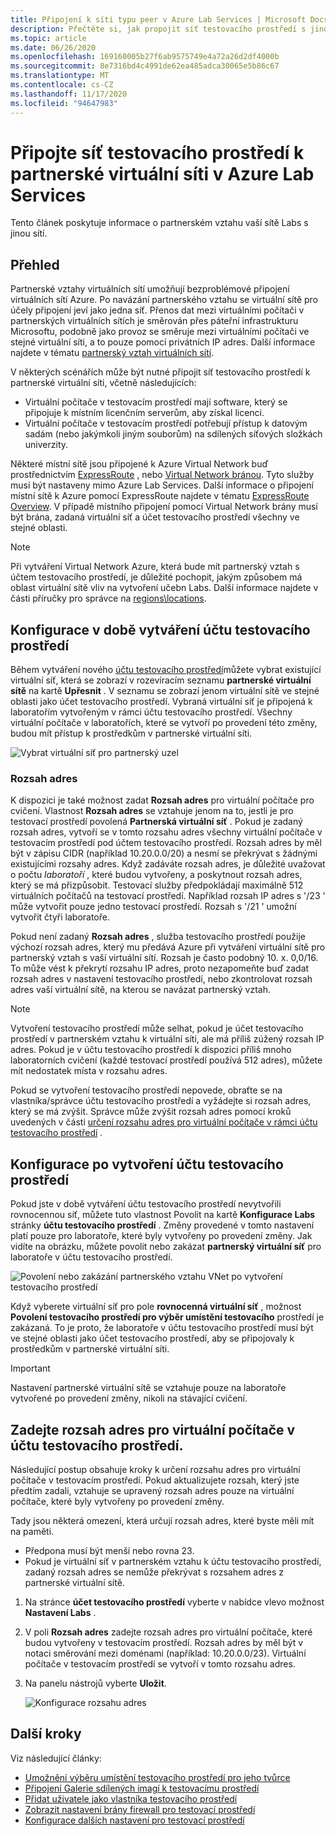 ```yaml
---
title: Připojení k síti typu peer v Azure Lab Services | Microsoft Docs
description: Přečtěte si, jak propojit síť testovacího prostředí s jinou sítí jako s partnerským vztahem. Propojte například svou místní organizaci/vysokou síť s virtuální sítí testovacího prostředí v Azure.
ms.topic: article
ms.date: 06/26/2020
ms.openlocfilehash: 169160005b27f6ab9575749e4a72a26d2df4000b
ms.sourcegitcommit: 8e7316bd4c4991de62ea485adca30065e5b86c67
ms.translationtype: MT
ms.contentlocale: cs-CZ
ms.lasthandoff: 11/17/2020
ms.locfileid: "94647983"
---
```

# <a name="connect-your-labs-network-with-a-peer-virtual-network-in-azure-lab-services"></a>Připojte síť testovacího prostředí k partnerské virtuální síti v Azure Lab Services

Tento článek poskytuje informace o partnerském vztahu vaší sítě Labs s jinou sítí.

## <a name="overview"></a>Přehled

Partnerské vztahy virtuálních sítí umožňují bezproblémové připojení virtuálních sítí Azure. Po navázání partnerského vztahu se virtuální sítě pro účely připojení jeví jako jedna síť. Přenos dat mezi virtuálními počítači v partnerských virtuálních sítích je směrován přes páteřní infrastrukturu Microsoftu, podobně jako provoz se směruje mezi virtuálními počítači ve stejné virtuální síti, a to pouze pomocí privátních IP adres. Další informace najdete v tématu [partnerský vztah virtuálních sítí](../virtual-network/virtual-network-peering-overview.md).

V některých scénářích může být nutné připojit síť testovacího prostředí k partnerské virtuální síti, včetně následujících:

- Virtuální počítače v testovacím prostředí mají software, který se připojuje k místním licenčním serverům, aby získal licenci.
- Virtuální počítače v testovacím prostředí potřebují přístup k datovým sadám (nebo jakýmkoli jiným souborům) na sdílených síťových složkách univerzity.

Některé místní sítě jsou připojené k Azure Virtual Network buď prostřednictvím [ExpressRoute](../expressroute/expressroute-introduction.md) , nebo [Virtual Network bránou](../vpn-gateway/vpn-gateway-about-vpngateways.md). Tyto služby musí být nastaveny mimo Azure Lab Services. Další informace o připojení místní sítě k Azure pomocí ExpressRoute najdete v tématu [ExpressRoute Overview](../expressroute/expressroute-introduction.md). V případě místního připojení pomocí Virtual Network brány musí být brána, zadaná virtuální síť a účet testovacího prostředí všechny ve stejné oblasti.

> [!NOTE]
> Při vytváření Virtual Network Azure, která bude mít partnerský vztah s účtem testovacího prostředí, je důležité pochopit, jakým způsobem má oblast virtuální sítě vliv na vytvoření učebn Labs.  Další informace najdete v části příručky pro správce na [regions\locations](./administrator-guide.md#regionslocations).

## <a name="configure-at-the-time-of-lab-account-creation"></a>Konfigurace v době vytváření účtu testovacího prostředí

Během vytváření nového [účtu testovacího prostředí](tutorial-setup-lab-account.md)můžete vybrat existující virtuální síť, která se zobrazí v rozevíracím seznamu **partnerské virtuální sítě** na kartě **Upřesnit** .  V seznamu se zobrazí jenom virtuální sítě ve stejné oblasti jako účet testovacího prostředí. Vybraná virtuální síť je připojená k laboratořím vytvořeným v rámci účtu testovacího prostředí.  Všechny virtuální počítače v laboratořích, které se vytvoří po provedení této změny, budou mít přístup k prostředkům v partnerské virtuální síti.

![Vybrat virtuální síť pro partnerský uzel](./media/how-to-connect-peer-virtual-network/select-vnet-to-peer.png)

### <a name="address-range"></a>Rozsah adres

K dispozici je také možnost zadat **Rozsah adres** pro virtuální počítače pro cvičení.  Vlastnost **Rozsah adres** se vztahuje jenom na to, jestli je pro testovací prostředí povolená **Partnerská virtuální síť** . Pokud je zadaný rozsah adres, vytvoří se v tomto rozsahu adres všechny virtuální počítače v testovacím prostředí pod účtem testovacího prostředí. Rozsah adres by měl být v zápisu CIDR (například 10.20.0.0/20) a nesmí se překrývat s žádnými existujícími rozsahy adres.  Když zadáváte rozsah adres, je důležité uvažovat o počtu *laboratoří* , které budou vytvořeny, a poskytnout rozsah adres, který se má přizpůsobit. Testovací služby předpokládají maximálně 512 virtuálních počítačů na testovací prostředí.  Například rozsah IP adres s '/23 ' může vytvořit pouze jedno testovací prostředí.  Rozsah s '/21 ' umožní vytvořit čtyři laboratoře.

Pokud není zadaný **Rozsah adres** , služba testovacího prostředí použije výchozí rozsah adres, který mu předává Azure při vytváření virtuální sítě pro partnerský vztah s vaší virtuální sítí.  Rozsah je často podobný 10. x. 0,0/16.  To může vést k překrytí rozsahu IP adres, proto nezapomeňte buď zadat rozsah adres v nastavení testovacího prostředí, nebo zkontrolovat rozsah adres vaší virtuální sítě, na kterou se navázat partnerský vztah.

> [!NOTE]
> Vytvoření testovacího prostředí může selhat, pokud je účet testovacího prostředí v partnerském vztahu k virtuální síti, ale má příliš zúžený rozsah IP adres. Pokud je v účtu testovacího prostředí k dispozici příliš mnoho laboratorních cvičení (každé testovací prostředí používá 512 adres), můžete mít nedostatek místa v rozsahu adres. 
> 
> Pokud se vytvoření testovacího prostředí nepovede, obraťte se na vlastníka/správce účtu testovacího prostředí a vyžádejte si rozsah adres, který se má zvýšit. Správce může zvýšit rozsah adres pomocí kroků uvedených v části [určení rozsahu adres pro virtuální počítače v rámci účtu testovacího prostředí](#specify-an-address-range-for-vms-in-the-lab-account) . 

## <a name="configure-after-the-lab-account-is-created"></a>Konfigurace po vytvoření účtu testovacího prostředí

Pokud jste v době vytváření účtu testovacího prostředí nevytvořili rovnocennou síť, můžete tuto vlastnost Povolit na kartě **Konfigurace Labs** stránky **účtu testovacího prostředí** . Změny provedené v tomto nastavení platí pouze pro laboratoře, které byly vytvořeny po provedení změny. Jak vidíte na obrázku, můžete povolit nebo zakázat **partnerský virtuální síť** pro laboratoře v účtu testovacího prostředí.

![Povolení nebo zakázání partnerského vztahu VNet po vytvoření testovacího prostředí](./media/how-to-connect-peer-virtual-network/select-vnet-to-peer-existing-lab.png)

Když vyberete virtuální síť pro pole **rovnocenná virtuální síť** , možnost **Povolení testovacího prostředí pro výběr umístění testovacího** prostředí je zakázaná. To je proto, že laboratoře v účtu testovacího prostředí musí být ve stejné oblasti jako účet testovacího prostředí, aby se připojovaly k prostředkům v partnerské virtuální síti.

> [!IMPORTANT]
> Nastavení partnerské virtuální sítě se vztahuje pouze na laboratoře vytvořené po provedení změny, nikoli na stávající cvičení.


## <a name="specify-an-address-range-for-vms-in-the-lab-account"></a>Zadejte rozsah adres pro virtuální počítače v účtu testovacího prostředí.
Následující postup obsahuje kroky k určení rozsahu adres pro virtuální počítače v testovacím prostředí. Pokud aktualizujete rozsah, který jste předtím zadali, vztahuje se upravený rozsah adres pouze na virtuální počítače, které byly vytvořeny po provedení změny. 

Tady jsou některá omezení, která určují rozsah adres, které byste měli mít na paměti. 

- Předpona musí být menší nebo rovna 23. 
- Pokud je virtuální síť v partnerském vztahu k účtu testovacího prostředí, zadaný rozsah adres se nemůže překrývat s rozsahem adres z partnerské virtuální sítě.

1. Na stránce **účet testovacího prostředí** vyberte v nabídce vlevo možnost **Nastavení Labs** .
2. V poli **Rozsah adres** zadejte rozsah adres pro virtuální počítače, které budou vytvořeny v testovacím prostředí. Rozsah adres by měl být v notaci směrování mezi doménami (například: 10.20.0.0/23). Virtuální počítače v testovacím prostředí se vytvoří v tomto rozsahu adres.
3. Na panelu nástrojů vyberte **Uložit**. 

    ![Konfigurace rozsahu adres](./media/how-to-manage-lab-accounts/labs-configuration-page-address-range.png)

## <a name="next-steps"></a>Další kroky

Viz následující články:

- [Umožnění výběru umístění testovacího prostředí pro jeho tvůrce](allow-lab-creator-pick-lab-location.md)
- [Připojení Galerie sdílených imagí k testovacímu prostředí](how-to-attach-detach-shared-image-gallery.md)
- [Přidat uživatele jako vlastníka testovacího prostředí](how-to-add-user-lab-owner.md)
- [Zobrazit nastavení brány firewall pro testovací prostředí](how-to-configure-firewall-settings.md)
- [Konfigurace dalších nastavení pro testovací prostředí](how-to-configure-lab-accounts.md)